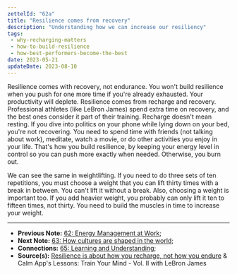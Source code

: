 ```yaml
---
zettelId: "62a"
title: "Resilience comes from recovery"
description: "Understanding how we can increase our resiliency"
tags:
 - why-recharging-matters
 - how-to-build-resilience
 - how-best-performers-become-the-best
date: 2023-05-21
updateDate: 2023-08-10
---
```


Resilience comes with recovery, not endurance. You won't build resilience when you push for one more time if you're already exhausted. Your productivity will deplete. Resilience comes from recharge and recovery. Professional athletes (like LeBron James) spend extra time on recovery, and the best ones consider it part of their training. Recharge doesn't mean resting. If you dive into politics on your phone while lying down on your bed, you're not recovering. You need to spend time with friends (not talking about work), meditate, watch a movie, or do other activities you enjoy in your life. That's how you build resilience, by keeping your energy level in control so you can push more exactly when needed. Otherwise, you burn out.

We can see the same in weightlifting. If you need to do three sets of ten repetitions, you must choose a weight that you can lift thirty times with a break in between. You can't lift it without a break. Also, choosing a weight is important too. If you add heavier weight, you probably can only lift it ten to fifteen times, not thirty. You need to build the muscles in time to increase your weight.

---

- **Previous Note:** [62: Energy Management at Work](/notes/62/);
- **Next Note:** [63: How cultures are shaped in the world](/notes/63/);
- **Connections:** [65: Learning and Understanding](/notes/65/);
- **Source(s):** [Resilience is about how you recharge, not how you endure](https://hbr.org/2016/06/resilience-is-about-how-you-recharge-not-how-you-endure) & Calm App's Lessons: Train Your Mind - Vol. II with LeBron James
